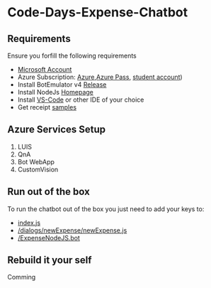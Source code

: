 # Code-Days-Expense-Chatbot

## Requirements

Ensure you forfill the following requirements

- [Microsoft Account](https://account.microsoft.com/account?lang=de-de) 
- Azure Subscription: [Azure](https://azure.microsoft.com/de-de/offers/ms-azr-0044p/),[Azure Pass](https://www.microsoftazurepass.com/), [student account](https://azure.microsoft.com/de-de/free/students/))
- Install BotEmulator v4 [Release](https://github.com/Microsoft/BotFramework-Emulator/releases)
- Install NodeJs [Homepage](https://nodejs.org/en/)
- Install [VS-Code](https://code.visualstudio.com/) or other IDE of your choice 
- Get receipt [samples](https://github.com/samaea/expensesbotworkshop/tree/master/receipts)

## Azure Services Setup

1. LUIS
2. QnA
3. Bot WebApp
4. CustomVision

## Run out of the box
To run the chatbot out of the box you just need to add your keys to:

- [index.js](https://github.com/mpSchrader/Code-Days-Expense-Chatbot/blob/master/Final_Bot/index.js)
- [/dialogs/newExpense/newExpense.js](https://github.com/mpSchrader/Code-Days-Expense-Chatbot/blob/master/Final_Bot/dialogs/newExpense/newExpense.js)
- [/ExpenseNodeJS.bot](https://github.com/mpSchrader/Code-Days-Expense-Chatbot/blob/master/Final_Bot/ExpenseNodeJS.bot)

## Rebuild it your self

Comming
